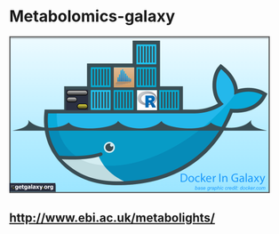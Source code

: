 # Metabolomics-galaxy
![Docker hierarchy](metabolomics-galaxy.png)
## http://www.ebi.ac.uk/metabolights/
